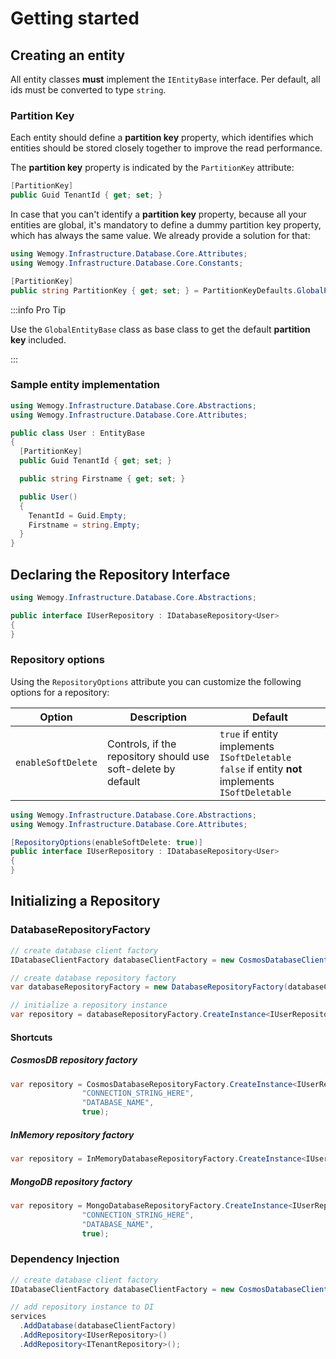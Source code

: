 # Getting started

## Creating an entity

All entity classes **must** implement the `IEntityBase` interface. Per default, all ids must be converted to type ```string```.

### Partition Key

Each entity should define a **partition key** property, which identifies which entities should be stored closely together to improve the read performance.

The **partition key** property is indicated by the `PartitionKey` attribute:

```csharp title="Partition Key sample"
[PartitionKey]
public Guid TenantId { get; set; }
```

In case that you can't identify a **partition key** property, because all your entities are global, it's mandatory to define a dummy partition key property, which has always the same value. We already provide a solution for that:

```csharp title="Global Partition Key sample"
using Wemogy.Infrastructure.Database.Core.Attributes;
using Wemogy.Infrastructure.Database.Core.Constants;

[PartitionKey]
public string PartitionKey { get; set; } = PartitionKeyDefaults.GlobalPartition;
```

:::info Pro Tip

Use the `GlobalEntityBase` class as base class to get the default **partition key** included.

:::

### Sample entity implementation

```csharp title="User.cs"
using Wemogy.Infrastructure.Database.Core.Abstractions;
using Wemogy.Infrastructure.Database.Core.Attributes;

public class User : EntityBase
{
  [PartitionKey]
  public Guid TenantId { get; set; }

  public string Firstname { get; set; }

  public User()
  {
    TenantId = Guid.Empty;
    Firstname = string.Empty;
  }
}
```

## Declaring the Repository Interface

```csharp title="IUserRepository.cs"
using Wemogy.Infrastructure.Database.Core.Abstractions;

public interface IUserRepository : IDatabaseRepository<User>
{
}
```

### Repository options

Using the `RepositoryOptions` attribute you can customize the following options for a repository:

| Option             | Description                                                   | Default                                                                                                 |
| ------------------ | ------------------------------------------------------------- | ------------------------------------------------------------------------------------------------------- |
| `enableSoftDelete` | Controls, if the repository should use soft-delete by default | `true` if entity implements `ISoftDeletable`<br />`false` if entity **not** implements `ISoftDeletable` |

```csharp title="IUserRepository.cs"
using Wemogy.Infrastructure.Database.Core.Abstractions;
using Wemogy.Infrastructure.Database.Core.Attributes;

[RepositoryOptions(enableSoftDelete: true)]
public interface IUserRepository : IDatabaseRepository<User>
{
}
```

## Initializing a Repository

### DatabaseRepositoryFactory

```csharp
// create database client factory
IDatabaseClientFactory databaseClientFactory = new CosmosDatabaseClientFactory("CONNECTION_STRING_HERE", "DATABASE_NAME");

// create database repository factory
var databaseRepositoryFactory = new DatabaseRepositoryFactory(databaseClientFactory);

// initialize a repository instance
var repository = databaseRepositoryFactory.CreateInstance<IUserRepository>();
```

#### Shortcuts

##### CosmosDB repository factory

```csharp
var repository = CosmosDatabaseRepositoryFactory.CreateInstance<IUserRepository>(
                "CONNECTION_STRING_HERE",
                "DATABASE_NAME",
                true);
```

##### InMemory repository factory

```csharp
var repository = InMemoryDatabaseRepositoryFactory.CreateInstance<IUserRepository>();
```

##### MongoDB repository factory

```csharp
var repository = MongoDatabaseRepositoryFactory.CreateInstance<IUserRepository>(
                "CONNECTION_STRING_HERE",
                "DATABASE_NAME",
                true);
```

### Dependency Injection

```csharp
// create database client factory
IDatabaseClientFactory databaseClientFactory = new CosmosDatabaseClientFactory("CONNECTION_STRING_HERE", "DATABASE_NAME");

// add repository instance to DI
services
  .AddDatabase(databaseClientFactory)
  .AddRepository<IUserRepository>()
  .AddRepository<ITenantRepository>();
```
